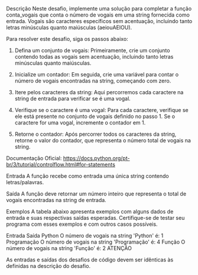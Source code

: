 Descrição
Neste desafio, implemente uma solução para completar a função conta_vogais que conta o número de vogais em uma string fornecida como entrada. Vogais são caracteres específicos sem acentuação, incluindo tanto letras minúsculas quanto maiúsculas (aeiouAEIOU).

Para resolver este desafio, siga os passos abaixo:

1. Defina um conjunto de vogais: Primeiramente, crie um conjunto contendo todas as vogais sem acentuação, incluindo tanto letras minúsculas quanto maiúsculas.

2. Inicialize um contador: Em seguida, crie uma variável para contar o número de vogais encontradas na string, começando com zero.

3. Itere pelos caracteres da string: Aqui percorremos cada caractere na string de entrada para verificar se é uma vogal.

4. Verifique se o caractere é uma vogal: Para cada caractere, verifique se ele está presente no conjunto de vogais definido no passo 1. Se o caractere for uma vogal, incremente o contador em 1.

5. Retorne o contador: Após percorrer todos os caracteres da string, retorne o valor do contador, que representa o número total de vogais na string.

Documentação Oficial:
https://docs.python.org/pt-br/3/tutorial/controlflow.html#for-statements

Entrada
A função recebe como entrada uma única string contendo letras/palavras.

Saída
A função deve retornar um número inteiro que representa o total de vogais encontradas na string de entrada.
 

Exemplos
A tabela abaixo apresenta exemplos com alguns dados de entrada e suas respectivas saídas esperadas. Certifique-se de testar seu programa com esses exemplos e com outros casos possíveis.

Entrada	Saída
Python	O número de vogais na string 'Python' é: 1
Programação	O número de vogais na string 'Programação' é: 4
Função	O número de vogais na string 'Função' é: 2
ATENÇÃO

As entradas e saídas dos desafios de código devem ser idênticas às definidas na descrição do desafio.
